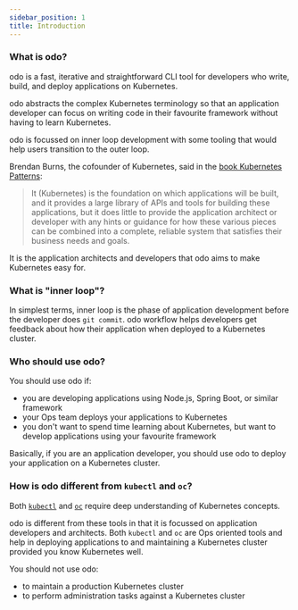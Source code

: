 ```yaml
---
sidebar_position: 1
title: Introduction
---
```


### What is odo?

odo is a fast, iterative and straightforward CLI tool for developers who write, build, and deploy applications on Kubernetes.

odo abstracts the complex Kubernetes terminology so that an application developer can focus on writing code in their favourite framework without having to learn Kubernetes.

odo is focussed on inner loop development with some tooling that would help users transition to the outer loop.

Brendan Burns, the cofounder of Kubernetes, said in the [book Kubernetes Patterns](https://www.redhat.com/cms/managed-files/cm-oreilly-kubernetes-patterns-ebook-f19824-201910-en.pdf):

> It (Kubernetes) is the foundation on which applications will be built, and it provides a large library of APIs and tools for building these applications, but it does little to provide the application architect or developer with any hints or guidance for how these various pieces can be combined into a complete, reliable system that satisfies their business needs and goals.

It is the application architects and developers that odo aims to make Kubernetes easy for.

### What is "inner loop"?

In simplest terms, inner loop is the phase of application development before the developer does `git commit`. odo workflow helps developers get feedback about how their application when deployed to a Kubernetes cluster.   

### Who should use odo?

You should use odo if:
* you are developing applications using Node.js, Spring Boot, or similar framework
* your Ops team deploys your applications to Kubernetes
* you don't want to spend time learning about Kubernetes, but want to develop applications using your favourite framework

Basically, if you are an application developer, you should use odo to deploy your application on a Kubernetes cluster.

### How is odo different from `kubectl` and `oc`?

Both [`kubectl`](https://github.com/kubernetes/kubectl) and [`oc`](https://github.com/openshift/oc/) require deep understanding of Kubernetes concepts.

odo is different from these tools in that it is focussed on application developers and architects. Both `kubectl` and `oc` are Ops oriented tools and help in deploying applications to and maintaining a Kubernetes cluster provided you know Kubernetes well.

You should not use odo:
* to maintain a production Kubernetes cluster
* to perform administration tasks against a Kubernetes cluster